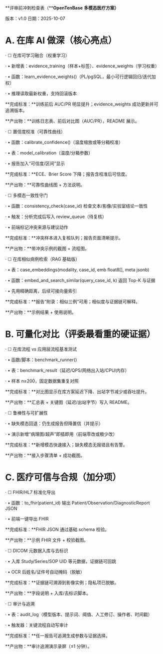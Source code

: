 **评审前冲刺检查表（****OpenTenBase** **多模态医疗方案）**

版本：v1.0  日期：2025-10-07

 

# A. 在库 AI 做深（核心亮点）

·    ☐ 在库可学习融合（权重学习）

·    • 新增表：evidence_training（样本+标签）、evidence_weights（学习权重）

·    • 函数：learn_evidence_weights()（PL/pgSQL，最小可行逻辑回归/迭代加权）

·    • 推理读取最新权重，支持回滚版本

**完成标准：**训练前后 AUC/PR 明显提升；evidence_weights 成功更新并可追溯版本。

**产出物：**训练日志表、前后对比图（AUC/PR），README 展示。

·    ☐ 置信度校准（可靠性曲线）

·    • 函数：calibrate_confidence()（温度缩放或等分箱校准）

·    • 表：model_calibration（温度/分箱参数）

·    • 报告加入“可信度/区间”显示

**完成标准：**ECE、Brier Score 下降；报告含校准后可信度。

**产出物：**可靠性曲线图 + 方法说明。

·    ☐ 多模态一致性守门

·    • 函数：consistency_check(case_id) 检查文本/影像/实验室结论一致性

·    • 触发：分析完成后写入 review_queue（待复核）

·    • 前端标记冲突来源与建议动作

**完成标准：**冲突样本进入复核队列；报告页面清晰提示。

**产出物：**带冲突示例的截图 + 流程图。

·    ☐ 在库相似病例检索（RAG 基础版）

·    • 表：case_embeddings(modality, case_id, emb float8[], meta jsonb)

·    • 函数：embed_and_search_similar(query_case_id, k) 返回 Top-K 与证据

·    • 先用精确距离，后续可接向量索引

**完成标准：**报告“附录：相似三例”可用；相似度与证据链可解释。

**产出物：**示例结果 + 使用说明。



 

# B. 可量化对比（评委最看重的硬证据）

·    ☐ 在库流程 vs 应用层流程基准测试

·    • 函数/脚本：benchmark_runner()

·    • 表：benchmark_result（延迟/QPS/网络出入站/CPU/内存）

·    • 样本 n≥200，固定数据集重复对照

**完成标准：**对比图显示在库方案延迟下降、出站字节减少或吞吐提升。

**产出物：**汇总表 + 关键图（延迟/出站字节）写入 README。

·    ☐ 鲁棒性与可扩展性

·    • 缺失模态回退：仍生成报告但降置信（并提示）

·    • 演示新增“病理图/超声”即插即用（前端零改或极少改）

**完成标准：**新增模态快速接入；缺失模态无报错且有告警。

**产出物：**接入步骤清单 + 成功截图。

# C. 医疗可信与合规（加分项）

·    ☐ FHIR/HL7 标准化导出

·    • 函数：to_fhir(patient_id) 输出 Patient/Observation/DiagnosticReport JSON

·    • 前端一键导出 FHIR

**完成标准：**FHIR JSON 通过基础 schema 校验。

**产出物：**示例 FHIR 文件 + 校验截图。

·    ☐ DICOM 元数据入库与去标识

·    • 入库 Study/Series/SOP UID 等元数据，证据链可回跳

·    • OCR 后姓名/证件号自动掩码（脱敏）

**完成标准：**证据链可溯源到影像实例；隐私项已脱敏。

**产出物：**字段说明 + 入库/去标识脚本。

·    ☐ 审计与追溯

·    • 表：audit_log（模型版本、提示词、阈值、人工修订、操作者、时间戳）

·    • 触发器：关键流程自动写审计

**完成标准：**任一报告可追溯生成参数与证据选择。

**产出物：**审计追溯演示录屏（≤1 分钟）。

